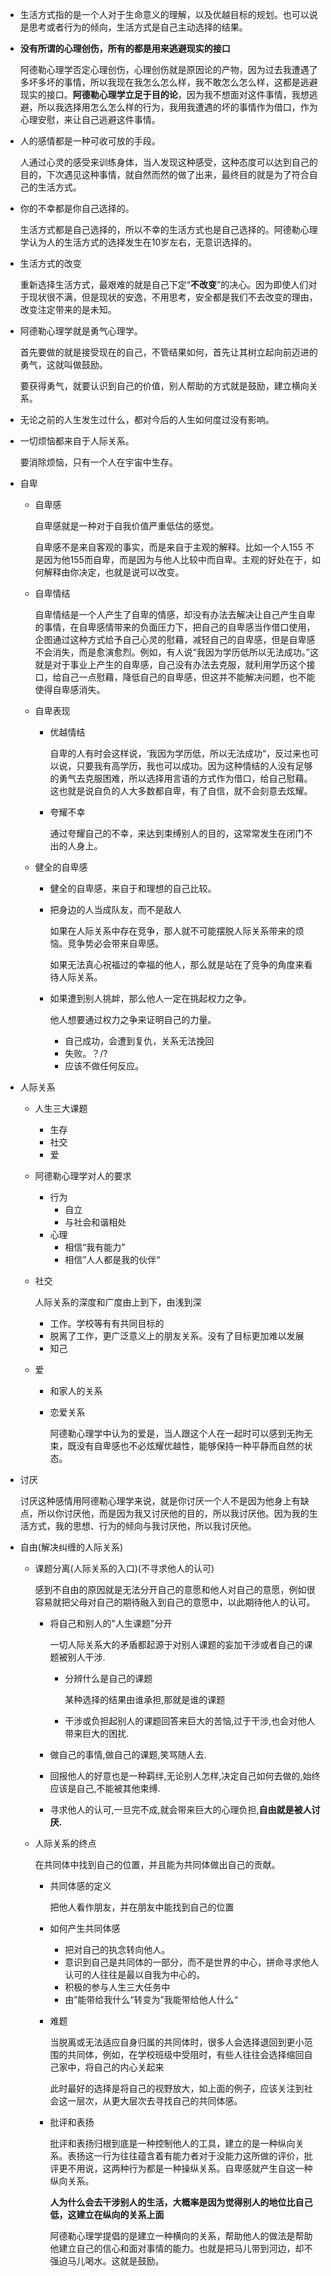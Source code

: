 - 生活方式指的是一个人对于生命意义的理解，以及优越目标的规划。也可以说是思考或者行为的倾向，生活方式是自己主动选择的结果。

- **没有所谓的心理创伤，所有的都是用来逃避现实的接口**

  阿德勒心理学否定心理创伤，心理创伤就是原因论的产物，因为过去我遭遇了多坏多坏的事情，所以我现在我怎么怎么样，我不敢怎么怎么样，这都是逃避现实的接口。**阿德勒心理学立足于目的论**，因为我不想面对这件事情，我想逃避，所以我选择用怎么怎么样的行为，我用我遭遇的坏的事情作为借口，作为心理安慰，来让自己逃避这件事情。

- 人的感情都是一种可收可放的手段。

  人通过心灵的感受来训练身体，当人发现这种感受，这种态度可以达到自己的目的，下次遇见这种事情，就自然而然的做了出来，最终目的就是为了符合自己的生活方式。

- 你的不幸都是你自己选择的。

  生活方式都是自己选择的，所以不幸的生活方式也是自己选择的。阿德勒心理学认为人的生活方式的选择发生在10岁左右，无意识选择的。

- 生活方式的改变

  重新选择生活方式，最艰难的就是自己下定“**不改变**”的决心。因为即使人们对于现状很不满，但是现状的安逸，不用思考，安全都是我们不去改变的理由，改变注定带来的是未知。

- 阿德勒心理学就是勇气心理学。

  首先要做的就是接受现在的自己，不管结果如何，首先让其树立起向前迈进的勇气，这就叫做鼓励。

  要获得勇气，就要认识到自己的价值，别人帮助的方式就是鼓励，建立横向关系。

- 无论之前的人生发生过什么，都对今后的人生如何度过没有影响。

- 一切烦恼都来自于人际关系。

  要消除烦恼，只有一个人在宇宙中生存。

- 自卑

  - 自卑感

    自卑感就是一种对于自我价值严重低估的感觉。

    自卑感不是来自客观的事实，而是来自于主观的解释。比如一个人155 不是因为他155而自卑，而是因为与他人比较中而自卑。主观的好处在于，如何解释由你决定，也就是说可以改变。

  - 自卑情结

    自卑情结是一个人产生了自卑的情感，却没有办法去解决让自己产生自卑的事情，在自卑感情带来的负面压力下，把自己的自卑感当作借口使用，企图通过这种方式给予自己心灵的慰藉，减轻自己的自卑感，但是自卑感不会消失，而是愈演愈烈。例如，有人说“我因为学历低所以无法成功。”这就是对于事业上产生的自卑感，自己没有办法去克服，就利用学历这个接口，给自己一点慰藉，降低自己的自卑感，但这并不能解决问题，也不能使得自卑感消失。

  - 自卑表现

    - 优越情结

      自卑的人有时会这样说，‘我因为学历低，所以无法成功“，反过来也可以说，只要我有高学历，我也可以成功。因为这种情结的人没有足够的勇气去克服困难，所以选择用言语的方式作为借口，给自己慰藉。这也就是说自负的人大多数都自卑，有了自信，就不会刻意去炫耀。

    - 夸耀不幸

      通过夸耀自己的不幸，来达到束缚别人的目的，这常常发生在闭门不出的人身上。

  - 健全的自卑感

    - 健全的自卑感，来自于和理想的自己比较。

    - 把身边的人当成队友，而不是敌人

      如果在人际关系中存在竞争，那人就不可能摆脱人际关系带来的烦恼。竞争势必会带来自卑感。

      如果无法真心祝福过的幸福的他人，那么就是站在了竞争的角度来看待人际关系。

    - 如果遭到别人挑衅，那么他人一定在挑起权力之争。

      他人想要通过权力之争来证明自己的力量。

      - 自己成功，会遭到复仇，关系无法挽回
      - 失败。？/?
      - 应该不做任何反应。

- 人际关系

  - 人生三大课题

    - 生存
    - 社交
    - 爱

  - 阿德勒心理学对人的要求

    - 行为
      - 自立
      - 与社会和谐相处
    - 心理
      - 相信“我有能力”
      - 相信”人人都是我的伙伴“

  - 社交

    人际关系的深度和广度由上到下，由浅到深

    - 工作。学校等有有共同目标的
    - 脱离了工作，更广泛意义上的朋友关系。没有了目标更加难以发展
    - 知己

  - 爱

    - 和家人的关系

    - 恋爱关系

      阿德勒心理学中认为的爱是，当人跟这个人在一起时可以感到无拘无束，既没有自卑感也不必炫耀优越性，能够保持一种平静而自然的状态。

- 讨厌

  讨厌这种感情用阿德勒心理学来说，就是你讨厌一个人不是因为他身上有缺点，所以你讨厌他，而是因为我又讨厌他的目的，所以我讨厌他。因为我的生活方式，我的思想、行为的倾向与我讨厌他，所以我讨厌他。


- 自由(解决纠缠的人际关系)

  - 课题分离(人际关系的入口)(不寻求他人的认可)

    感到不自由的原因就是无法分开自己的意愿和他人对自己的意愿，例如很容易就把父母对自己的期待融入到自己的意愿中，以此期待他人的认可。

    - 将自己和别人的"人生课题"分开

      一切人际关系大的矛盾都起源于对别人课题的妄加干涉或者自己的课题被别人干涉.

      - 分辨什么是自己的课题

        某种选择的结果由谁承担,那就是谁的课题

      - 干涉或负担起别人的课题回答来巨大的苦恼,过于干涉,也会对他人带来巨大的困扰.

    - 做自己的事情,做自己的课题,笑骂随人去.

    - 回报他人的好意也是一种羁绊,无论别人怎样,决定自己如何去做的,始终应该是自己,不能被其他束缚.

    - 寻求他人的认可,一旦完不成,就会带来巨大的心理负担,**自由就是被人讨厌.**

  - 人际关系的终点

    在共同体中找到自己的位置，并且能为共同体做出自己的贡献。

    - 共同体感的定义

      把他人看作朋友，并在朋友中能找到自己的位置

    - 如何产生共同体感

      - 把对自己的执念转向他人。
      - 意识到自己是共同体的一部分，而不是世界的中心，拼命寻求他人认可的人往往是最以自我为中心的。
      - 积极的参与人生三大任务中
      - 由”能带给我什么“转变为”我能带给他人什么“

    - 难题

      当脱离或无法适应自身归属的共同体时，很多人会选择退回到更小范围的共同体，例如，在学校班级中受阻时，有些人往往会选择缩回自己家中，将自己的内心关起来

      此时最好的选择是将自己的视野放大，如上面的例子，应该关注到社会这一层次，从更大层次去寻找自己的共同体感。

    - 批评和表扬

      批评和表扬归根到底是一种控制他人的工具，建立的是一种纵向关系。表扬这一行为往往蕴含着有能力者对于没能力这所做的评价，批评更不用说，这两种行为都是一种操纵关系。自卑感就产生自这一种纵向关系。

      **人为什么会去干涉别人的生活，大概率是因为觉得别人的地位比自己低，这建立在纵向的关系上面**

      阿德勒心理学提倡的是建立一种横向的关系，帮助他人的做法是帮助他建立自己的信心和面对事情的能力。也就是把马儿带到河边，却不强迫马儿喝水。这就是鼓励。

  
